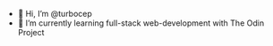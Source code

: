 - 👋 Hi, I’m @turbocep
- 🌱 I’m currently learning full-stack web-development with The Odin Project

<!---
turbocep/turbocep is a ✨ special ✨ repository because its `README.md` (this file) appears on your GitHub profile.
You can click the Preview link to take a look at your changes.
--->
